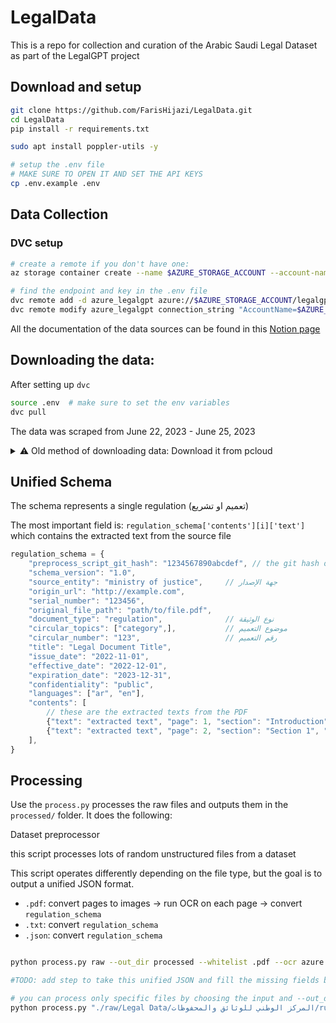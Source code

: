 # LegalData

This is a repo for collection and curation of the Arabic Saudi Legal Dataset as part of the LegalGPT project

## Download and setup

```bash
git clone https://github.com/FarisHijazi/LegalData.git
cd LegalData
pip install -r requirements.txt

sudo apt install poppler-utils -y

# setup the .env file
# MAKE SURE TO OPEN IT AND SET THE API KEYS
cp .env.example .env
```

## Data Collection

### DVC setup

```bash
# create a remote if you don't have one:
az storage container create --name $AZURE_STORAGE_ACCOUNT --account-name $AZURE_STORAGE_ACCOUNT --account-key $AZURE_STORAGE_KEY

# find the endpoint and key in the .env file
dvc remote add -d azure_legalgpt azure://$AZURE_STORAGE_ACCOUNT/legalgpt
dvc remote modify azure_legalgpt connection_string "AccountName=$AZURE_STORAGE_ACCOUNT;SharedAccessSignature=$AZURE_STORAGE_SAS_TOKEN"

```

All the documentation of the data sources can be found in this [Notion page](https://www.notion.so/Open-data-repository-fffd5adfbce74a738a0243eb02fdd62f?pvs=4)

## Downloading the data:


After setting up `dvc`

```bash
source .env  # make sure to set the env variables
dvc pull
```

The data was scraped from June 22, 2023 - June 25, 2023

<details>
<summary>⚠️ Old method of downloading data: Download it from pcloud</summary>

Manually download raw data in a zip file

<https://u.pcloud.link/publink/show?code=XZEKEF0ZERSjlk2Tp6zPjwoK1xgL6JqAJGkk>

unzip it into the `data/raw/` folder

</details>

## Unified Schema

The schema represents a single regulation (تعميم او تشريع)

The most important field is: `regulation_schema['contents'][i]['text']` which contains the extracted text from the source file

```js
regulation_schema = {
    "preprocess_script_git_hash": "1234567890abcdef", // the git hash of the script that generated this file
    "schema_version": "1.0",
    "source_entity": "ministry of justice",     // جهة الإصدار
    "origin_url": "http://example.com",
    "serial_number": "123456",
    "original_file_path": "path/to/file.pdf",
    "document_type": "regulation",              // نوع الوثيقة
    "circular_topics": ["category",],           // موضوع التعميم
    "circular_number": "123",                   // رقم التعميم
    "title": "Legal Document Title",
    "issue_date": "2022-11-01",
    "effective_date": "2022-12-01",
    "expiration_date": "2023-12-31",
    "confidentiality": "public",
    "languages": ["ar", "en"],
    "contents": [
        // these are the extracted texts from the PDF
        {"text": "extracted text", "page": 1, "section": "Introduction", "text_type": "paragraph", "languages": ["ar"]},
        {"text": "extracted text", "page": 2, "section": "Section 1", "text_type": "bullet_point", "languages": ["ar"]}
    ],
}
```

## Processing

Use the `process.py` processes the raw files and outputs them in the `processed/` folder.
It does the following:

Dataset preprocessor

this script processes lots of random unstructured files from a dataset

This script operates differently depending on the file type, but the goal is to output a unified JSON format.

- `.pdf`: convert pages to images -> run OCR on each page -> convert `regulation_schema`
- `.txt`: convert `regulation_schema`
- `.json`: convert `regulation_schema`


```bash

python process.py raw --out_dir processed --whitelist .pdf --ocr azure --processors 50

#TODO: add step to take this unified JSON and fill the missing fields by reading the content with an LLM

# you can process only specific files by choosing the input and --out_dir
python process.py "./raw/Legal Data/المركز الوطني للوثائق والمحفوظات/rules-regulations/pdfs" --out_dir "/home/fhijazi/Projects/LegalGPT/LegalData/data/processed/Legal Data/المركز الوطني للوثائق والمحفوظات/rules-regulations/pdfs" --whitelist .pdf --ocr azure --processors 50

```
